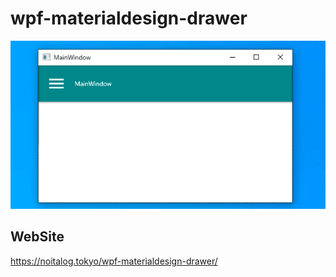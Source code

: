 # wpf-materialdesign-drawer
![](wpf-materialdesign-drawer.gif)
## WebSite
https://noitalog.tokyo/wpf-materialdesign-drawer/
